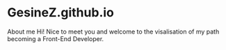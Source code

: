 # GesineZ.github.io
About me
Hi! Nice to meet you and welcome to the visalisation of my path becoming a Front-End Developer.
